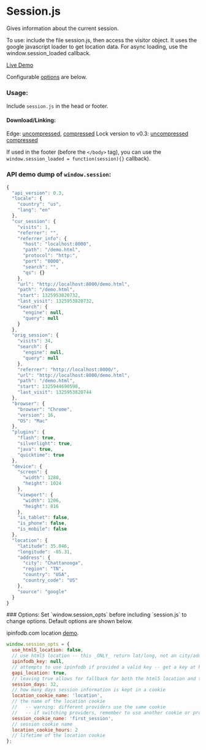Session.js
==

Gives information about the current session.

To use: include the file session.js, then access the visitor object.
It uses the google javascript loader to get location data.
For async loading, use the window.session_loaded callback.

[Live Demo](http://go.iain.in/sessionjslivedemo01)

Configurable <a href="#options">options</a> are below.

### Usage:

Include `session.js` in the head or footer.

#### Download/Linking:
Edge:
[uncompressed](https://raw.github.com/codejoust/session.js/master/session.js),
[compressed](https://raw.github.com/codejoust/session.js/master/session.min.js)
Lock version to v0.3:
[uncompressed](https://raw.github.com/codejoust/session.js/v0.3/session.js) [compressed](https://raw.github.com/codejoust/session.js/v0.3/session.min.js)

If used in the footer (before the `</body>` tag), you can use the `window.session_loaded = function(session){}` callback).

### API demo dump of `window.session`:

```js
{
  "api_version": 0.3,
  "locale": {
    "country": "us",
    "lang": "en"
  },
  "cur_session": {
    "visits": 1,
    "referrer": "",
    "referrer_info": {
      "host": "localhost:8000",
      "path": "/demo.html",
      "protocol": "http:",
      "port": "8000",
      "search": "",
      "qs": {}
    },
    "url": "http://localhost:8000/demo.html",
    "path": "/demo.html",
    "start": 1325953820732,
    "last_visit": 1325953820732,
    "search": {
      "engine": null,
      "query": null
    }
  },
  "orig_session": {
    "visits": 34,
    "search": {
      "engine": null,
      "query": null
    },
    "referrer": "http://localhost:8000/",
    "url": "http://localhost:8000/demo.html",
    "path": "/demo.html",
    "start": 1325944690598,
    "last_visit": 1325953820744
  },
  "browser": {
    "browser": "Chrome",
    "version": 16,
    "OS": "Mac"
  },
  "plugins": {
    "flash": true,
    "silverlight": true,
    "java": true,
    "quicktime": true
  },
  "device": {
    "screen": {
      "width": 1280,
      "height": 1024
    },
    "viewport": {
      "width": 1206,
      "height": 816
    },
    "is_tablet": false,
    "is_phone": false,
    "is_mobile": false
  },
  "location": {
    "latitude": 35.046,
    "longitude": -85.31,
    "address": {
      "city": "Chattanooga",
      "region": "TN",
      "country": "USA",
      "country_code": "US"
    },
    "source": "google"
  }
}
```
<a name="options" />
### Options:
Set `window.session_opts` before including `session.js` to change options.
Default options are shown below.

ipinfodb.com location [demo](http://codejoust.github.com/session.js/ipinfodb_demo.html).

```js
window.session_opts = {
  use_html5_location: false,
  // use html5 location -- this _ONLY_ return lat/long, not an city/address
  ipinfodb_key: null,
  // attempts to use ipinfodb if provided a valid key -- get a key at http://ipinfodb.com/register.php
  gapi_location: true,
  // leaving true allows for fallback for both the html5 location and the ipinfodb
  session_days: 32,
  // how many days session information is kept in a cookie
  location_cookie_name: 'location',
  // the name of the location cookie
  //   -- warning: different providers use the same cookie
  //   -- if switching providers, remember to use another cookie or provide checks for old cookies
  session_cookie_name: 'first_session',
  // session cookie name
  location_cookie_hours: 2
  // lifetime of the location cookie
};
```
